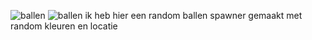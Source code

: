 
![ballen](https://github.com/user-attachments/assets/3ccc12ae-b220-4805-91e4-190613894830)
![ballen](<Assets/scripts/les 1/create ball.cs>)
ik heb hier een random ballen spawner gemaakt met random kleuren en locatie
